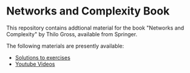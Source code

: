 # Networks and Complexity Book

This repository contains addtional material for the book "Networks and Complexity" by Thilo Gross, available from Springer. 

The following materials are presently available:
- [Solutions to exercises](https://github.com/NC-Book/NCB/blob/main/sol/solutions.md)
- [Youtube Videos](https://github.com/NC-Book/NCB) 
